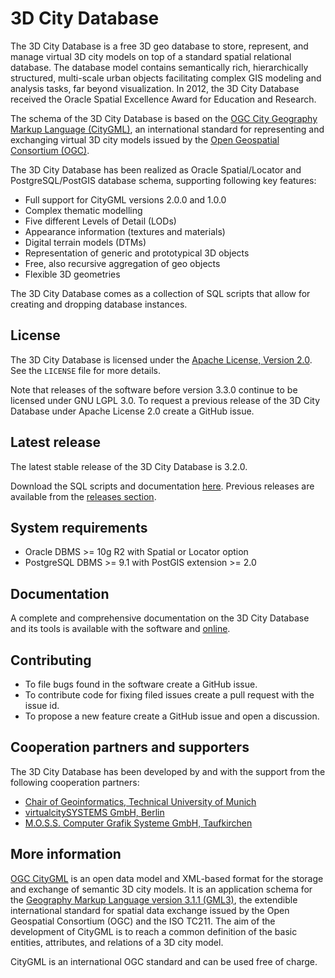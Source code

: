 3D City Database
================
The 3D City Database is a free 3D geo database to store, represent, and manage virtual 3D city models on top of a standard spatial relational database. The database model contains semantically rich, hierarchically structured, multi-scale urban objects facilitating complex GIS modeling and analysis tasks, far beyond visualization. In 2012, the 3D City Database received the Oracle Spatial Excellence Award for Education and Research.

The schema of the 3D City Database is based on the [OGC City Geography Markup Language (CityGML)](http://www.opengeospatial.org/standards/citygml), an international standard for representing and exchanging virtual 3D city models issued by the [Open Geospatial Consortium (OGC)](http://www.opengeospatial.org/).

The 3D City Database has been realized as Oracle Spatial/Locator and
PostgreSQL/PostGIS database schema, supporting following key features:

 * Full support for CityGML versions 2.0.0 and 1.0.0
 * Complex thematic modelling
 * Five different Levels of Detail (LODs)
 * Appearance information (textures and materials)
 * Digital terrain models (DTMs)
 * Representation of generic and prototypical 3D objects
 * Free, also recursive aggregation of geo objects
 * Flexible 3D geometries

The 3D City Database comes as a collection of SQL scripts that allow for creating and dropping database instances.

License
-------
The 3D City Database is licensed under the [Apache License, Version 2.0](http://www.apache.org/licenses/LICENSE-2.0). See the `LICENSE` file for more details.

Note that releases of the software before version 3.3.0 continue to be licensed under GNU LGPL 3.0. To request a previous release of the 3D City Database under Apache License 2.0 create a GitHub issue.

Latest release
--------------
The latest stable release of the 3D City Database is 3.2.0.

Download the SQL scripts and documentation [here](https://github.com/3dcitydb/3dcitydb/archive/v3.2.0.zip). Previous releases are available from the [releases section](https://github.com/3dcitydb/3dcitydb/releases).

System requirements
-------------------
* Oracle DBMS >= 10g R2 with Spatial or Locator option
* PostgreSQL DBMS >= 9.1 with PostGIS extension >= 2.0

Documentation
-------------
A complete and comprehensive documentation on the 3D City Database and its tools is available with the software and [online](http://www.3dcitydb.org/3dcitydb/documentation/).

Contributing
------------
* To file bugs found in the software create a GitHub issue.
* To contribute code for fixing filed issues create a pull request with the issue id.
* To propose a new feature create a GitHub issue and open a discussion.

Cooperation partners and supporters  
-----------------------------------

The 3D City Database has been developed by and with the support from the following cooperation partners:

* [Chair of Geoinformatics, Technical University of Munich](https://www.gis.bgu.tum.de/)
* [virtualcitySYSTEMS GmbH, Berlin](http://www.virtualcitysystems.de/)
* [M.O.S.S. Computer Grafik Systeme GmbH, Taufkirchen](http://www.moss.de/)

More information
----------------
[OGC CityGML](http://www.opengeospatial.org/standards/citygml) is an open data model and XML-based format for the storage and exchange of semantic 3D city models. It is an application schema for the [Geography Markup Language version 3.1.1 (GML3)](http://www.opengeospatial.org/standards/gml), the extendible international standard for spatial data exchange issued by the Open Geospatial Consortium (OGC) and the ISO TC211. The aim of the development of CityGML is to reach a common definition of the basic entities, attributes, and relations of a 3D city model.

CityGML is an international OGC standard and can be used free of charge.
